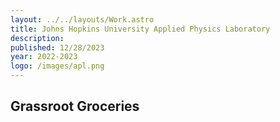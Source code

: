 ```yaml
---
layout: ../../layouts/Work.astro
title: Johns Hopkins University Applied Physics Laboratory
description:
published: 12/28/2023
year: 2022-2023
logo: /images/apl.png
---
```


## Grassroot Groceries